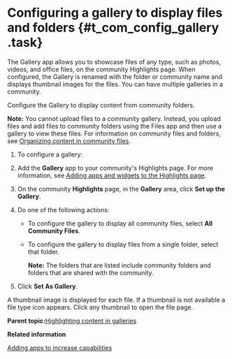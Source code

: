 # Configuring a gallery to display files and folders {#t_com_config_gallery .task}

The Gallery app allows you to showcase files of any type, such as photos, videos, and office files, on the community Highlights page. When configured, the Gallery is renamed with the folder or community name and displays thumbnail images for the files. You can have multiple galleries in a community.

Configure the Gallery to display content from community folders.

**Note:** You cannot upload files to a community gallery. Instead, you upload files and add files to community folders using the Files app and then use a gallery to view these files. For information on community files and folders, see [Organizing content in community files](community_files_manage_frame.md).

1.  To configure a gallery:
2.  Add the **Gallery** app to your community's Highlights page. For more information, see [Adding apps and widgets to the Highlights page](c_com_highlights_widgets.md).

3.  On the community **Highlights** page, in the **Gallery** area, click **Set up the Gallery**.

4.  Do one of the following actions:

    -   To configure the gallery to display all community files, select **All Community Files**.
    -   To configure the gallery to display files from a single folder, select that folder.

        **Note:** The folders that are listed include community folders and folders that are shared with the community.

5.  Click **Set As Gallery**.


A thumbnail image is displayed for each file. If a thumbnail is not available a file type icon appears. Click any thumbnail to open the file page.

**Parent topic:**[Highlighting content in galleries](../communities/gallery_frame.md)

**Related information**  


[Adding apps to increase capabilities](../communities/c_com_add_widgets.md)

